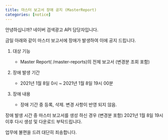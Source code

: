 ```yaml
---
title: 마스터 보고서 장애 공지 (MasterReport)
categories: [notice]
---
```

안녕하십니까? 네이버 검색광고 API 담당자입니다.

금일 아래와 같이 마스터 보고서에 장애가 발생하여 이에 공지 드립니다.

1. 대상 기능
    * Master Report( /master-reports)의 전체 보고서 (변경분 조회 포함)
  
2. 장애 발생 기간

    * 2021년 1월 8일 0시 ~ 2021년 1월 8일 19시 00분
  
3. 장애 내용
    * 장애 기간 중 등록, 삭제. 변경 사항이 반영 되지 않음.


장애 발생 시간 중 마스터 보고서를 생성 하신 경우 (변경분 포함) 2021년 1월 8일 19시 이후 다시 생성 및 다운로드 부탁드립니다.

업무에 불편을 드려 대단히 죄송합니다.
